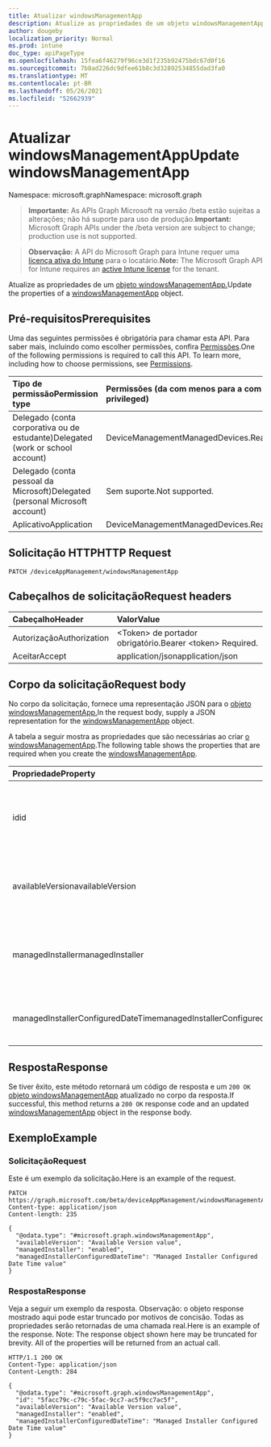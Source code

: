 ```yaml
---
title: Atualizar windowsManagementApp
description: Atualize as propriedades de um objeto windowsManagementApp.
author: dougeby
localization_priority: Normal
ms.prod: intune
doc_type: apiPageType
ms.openlocfilehash: 15fea6f46279f96ce3d1f235b92475bdc67d0f16
ms.sourcegitcommit: 7b8ad226dc9dfee61b8c3d32892534855dad3fa0
ms.translationtype: MT
ms.contentlocale: pt-BR
ms.lasthandoff: 05/26/2021
ms.locfileid: "52662939"
---
```

# <a name="update-windowsmanagementapp"></a><span data-ttu-id="7dbac-103">Atualizar windowsManagementApp</span><span class="sxs-lookup"><span data-stu-id="7dbac-103">Update windowsManagementApp</span></span>

<span data-ttu-id="7dbac-104">Namespace: microsoft.graph</span><span class="sxs-lookup"><span data-stu-id="7dbac-104">Namespace: microsoft.graph</span></span>

> <span data-ttu-id="7dbac-105">**Importante:** As APIs Graph Microsoft na versão /beta estão sujeitas a alterações; não há suporte para uso de produção.</span><span class="sxs-lookup"><span data-stu-id="7dbac-105">**Important:** Microsoft Graph APIs under the /beta version are subject to change; production use is not supported.</span></span>

> <span data-ttu-id="7dbac-106">**Observação:** A API do Microsoft Graph para Intune requer uma [licença ativa do Intune](https://go.microsoft.com/fwlink/?linkid=839381) para o locatário.</span><span class="sxs-lookup"><span data-stu-id="7dbac-106">**Note:** The Microsoft Graph API for Intune requires an [active Intune license](https://go.microsoft.com/fwlink/?linkid=839381) for the tenant.</span></span>

<span data-ttu-id="7dbac-107">Atualize as propriedades de um [objeto windowsManagementApp.](../resources/intune-devices-windowsmanagementapp.md)</span><span class="sxs-lookup"><span data-stu-id="7dbac-107">Update the properties of a [windowsManagementApp](../resources/intune-devices-windowsmanagementapp.md) object.</span></span>

## <a name="prerequisites"></a><span data-ttu-id="7dbac-108">Pré-requisitos</span><span class="sxs-lookup"><span data-stu-id="7dbac-108">Prerequisites</span></span>
<span data-ttu-id="7dbac-p101">Uma das seguintes permissões é obrigatória para chamar esta API. Para saber mais, incluindo como escolher permissões, confira [Permissões](/graph/permissions-reference).</span><span class="sxs-lookup"><span data-stu-id="7dbac-p101">One of the following permissions is required to call this API. To learn more, including how to choose permissions, see [Permissions](/graph/permissions-reference).</span></span>

|<span data-ttu-id="7dbac-111">Tipo de permissão</span><span class="sxs-lookup"><span data-stu-id="7dbac-111">Permission type</span></span>|<span data-ttu-id="7dbac-112">Permissões (da com menos para a com mais privilégios)</span><span class="sxs-lookup"><span data-stu-id="7dbac-112">Permissions (from least to most privileged)</span></span>|
|:---|:---|
|<span data-ttu-id="7dbac-113">Delegado (conta corporativa ou de estudante)</span><span class="sxs-lookup"><span data-stu-id="7dbac-113">Delegated (work or school account)</span></span>|<span data-ttu-id="7dbac-114">DeviceManagementManagedDevices.ReadWrite.All</span><span class="sxs-lookup"><span data-stu-id="7dbac-114">DeviceManagementManagedDevices.ReadWrite.All</span></span>|
|<span data-ttu-id="7dbac-115">Delegado (conta pessoal da Microsoft)</span><span class="sxs-lookup"><span data-stu-id="7dbac-115">Delegated (personal Microsoft account)</span></span>|<span data-ttu-id="7dbac-116">Sem suporte.</span><span class="sxs-lookup"><span data-stu-id="7dbac-116">Not supported.</span></span>|
|<span data-ttu-id="7dbac-117">Aplicativo</span><span class="sxs-lookup"><span data-stu-id="7dbac-117">Application</span></span>|<span data-ttu-id="7dbac-118">DeviceManagementManagedDevices.ReadWrite.All</span><span class="sxs-lookup"><span data-stu-id="7dbac-118">DeviceManagementManagedDevices.ReadWrite.All</span></span>|

## <a name="http-request"></a><span data-ttu-id="7dbac-119">Solicitação HTTP</span><span class="sxs-lookup"><span data-stu-id="7dbac-119">HTTP Request</span></span>
<!-- {
  "blockType": "ignored"
}
-->
``` http
PATCH /deviceAppManagement/windowsManagementApp
```

## <a name="request-headers"></a><span data-ttu-id="7dbac-120">Cabeçalhos de solicitação</span><span class="sxs-lookup"><span data-stu-id="7dbac-120">Request headers</span></span>
|<span data-ttu-id="7dbac-121">Cabeçalho</span><span class="sxs-lookup"><span data-stu-id="7dbac-121">Header</span></span>|<span data-ttu-id="7dbac-122">Valor</span><span class="sxs-lookup"><span data-stu-id="7dbac-122">Value</span></span>|
|:---|:---|
|<span data-ttu-id="7dbac-123">Autorização</span><span class="sxs-lookup"><span data-stu-id="7dbac-123">Authorization</span></span>|<span data-ttu-id="7dbac-124">&lt;Token&gt; de portador obrigatório.</span><span class="sxs-lookup"><span data-stu-id="7dbac-124">Bearer &lt;token&gt; Required.</span></span>|
|<span data-ttu-id="7dbac-125">Aceitar</span><span class="sxs-lookup"><span data-stu-id="7dbac-125">Accept</span></span>|<span data-ttu-id="7dbac-126">application/json</span><span class="sxs-lookup"><span data-stu-id="7dbac-126">application/json</span></span>|

## <a name="request-body"></a><span data-ttu-id="7dbac-127">Corpo da solicitação</span><span class="sxs-lookup"><span data-stu-id="7dbac-127">Request body</span></span>
<span data-ttu-id="7dbac-128">No corpo da solicitação, fornece uma representação JSON para o [objeto windowsManagementApp.](../resources/intune-devices-windowsmanagementapp.md)</span><span class="sxs-lookup"><span data-stu-id="7dbac-128">In the request body, supply a JSON representation for the [windowsManagementApp](../resources/intune-devices-windowsmanagementapp.md) object.</span></span>

<span data-ttu-id="7dbac-129">A tabela a seguir mostra as propriedades que são necessárias ao criar [o windowsManagementApp](../resources/intune-devices-windowsmanagementapp.md).</span><span class="sxs-lookup"><span data-stu-id="7dbac-129">The following table shows the properties that are required when you create the [windowsManagementApp](../resources/intune-devices-windowsmanagementapp.md).</span></span>

|<span data-ttu-id="7dbac-130">Propriedade</span><span class="sxs-lookup"><span data-stu-id="7dbac-130">Property</span></span>|<span data-ttu-id="7dbac-131">Tipo</span><span class="sxs-lookup"><span data-stu-id="7dbac-131">Type</span></span>|<span data-ttu-id="7dbac-132">Descrição</span><span class="sxs-lookup"><span data-stu-id="7dbac-132">Description</span></span>|
|:---|:---|:---|
|<span data-ttu-id="7dbac-133">id</span><span class="sxs-lookup"><span data-stu-id="7dbac-133">id</span></span>|<span data-ttu-id="7dbac-134">String</span><span class="sxs-lookup"><span data-stu-id="7dbac-134">String</span></span>|<span data-ttu-id="7dbac-135">Identificador exclusivo do aplicativo Windows de gerenciamento</span><span class="sxs-lookup"><span data-stu-id="7dbac-135">Unique Identifier for the Windows management app</span></span>|
|<span data-ttu-id="7dbac-136">availableVersion</span><span class="sxs-lookup"><span data-stu-id="7dbac-136">availableVersion</span></span>|<span data-ttu-id="7dbac-137">String</span><span class="sxs-lookup"><span data-stu-id="7dbac-137">String</span></span>|<span data-ttu-id="7dbac-138">Windows versão disponível do aplicativo de gerenciamento.</span><span class="sxs-lookup"><span data-stu-id="7dbac-138">Windows management app available version.</span></span>|
|<span data-ttu-id="7dbac-139">managedInstaller</span><span class="sxs-lookup"><span data-stu-id="7dbac-139">managedInstaller</span></span>|[<span data-ttu-id="7dbac-140">managedInstallerStatus</span><span class="sxs-lookup"><span data-stu-id="7dbac-140">managedInstallerStatus</span></span>](../resources/intune-devices-managedinstallerstatus.md)|<span data-ttu-id="7dbac-141">Status do Instalador Gerenciado.</span><span class="sxs-lookup"><span data-stu-id="7dbac-141">Managed Installer Status.</span></span> <span data-ttu-id="7dbac-142">Os valores possíveis são: `disabled` e `enabled`.</span><span class="sxs-lookup"><span data-stu-id="7dbac-142">Possible values are: `disabled`, `enabled`.</span></span>|
|<span data-ttu-id="7dbac-143">managedInstallerConfiguredDateTime</span><span class="sxs-lookup"><span data-stu-id="7dbac-143">managedInstallerConfiguredDateTime</span></span>|<span data-ttu-id="7dbac-144">String</span><span class="sxs-lookup"><span data-stu-id="7dbac-144">String</span></span>|<span data-ttu-id="7dbac-145">Data configurada do Instalador Gerenciado</span><span class="sxs-lookup"><span data-stu-id="7dbac-145">Managed Installer Configured Date Time</span></span>|



## <a name="response"></a><span data-ttu-id="7dbac-146">Resposta</span><span class="sxs-lookup"><span data-stu-id="7dbac-146">Response</span></span>
<span data-ttu-id="7dbac-147">Se tiver êxito, este método retornará um código de resposta e um `200 OK` [objeto windowsManagementApp](../resources/intune-devices-windowsmanagementapp.md) atualizado no corpo da resposta.</span><span class="sxs-lookup"><span data-stu-id="7dbac-147">If successful, this method returns a `200 OK` response code and an updated [windowsManagementApp](../resources/intune-devices-windowsmanagementapp.md) object in the response body.</span></span>

## <a name="example"></a><span data-ttu-id="7dbac-148">Exemplo</span><span class="sxs-lookup"><span data-stu-id="7dbac-148">Example</span></span>

### <a name="request"></a><span data-ttu-id="7dbac-149">Solicitação</span><span class="sxs-lookup"><span data-stu-id="7dbac-149">Request</span></span>
<span data-ttu-id="7dbac-150">Este é um exemplo da solicitação.</span><span class="sxs-lookup"><span data-stu-id="7dbac-150">Here is an example of the request.</span></span>
``` http
PATCH https://graph.microsoft.com/beta/deviceAppManagement/windowsManagementApp
Content-type: application/json
Content-length: 235

{
  "@odata.type": "#microsoft.graph.windowsManagementApp",
  "availableVersion": "Available Version value",
  "managedInstaller": "enabled",
  "managedInstallerConfiguredDateTime": "Managed Installer Configured Date Time value"
}
```

### <a name="response"></a><span data-ttu-id="7dbac-151">Resposta</span><span class="sxs-lookup"><span data-stu-id="7dbac-151">Response</span></span>
<span data-ttu-id="7dbac-p103">Veja a seguir um exemplo da resposta. Observação: o objeto response mostrado aqui pode estar truncado por motivos de concisão. Todas as propriedades serão retornadas de uma chamada real.</span><span class="sxs-lookup"><span data-stu-id="7dbac-p103">Here is an example of the response. Note: The response object shown here may be truncated for brevity. All of the properties will be returned from an actual call.</span></span>
``` http
HTTP/1.1 200 OK
Content-Type: application/json
Content-Length: 284

{
  "@odata.type": "#microsoft.graph.windowsManagementApp",
  "id": "5facc79c-c79c-5fac-9cc7-ac5f9cc7ac5f",
  "availableVersion": "Available Version value",
  "managedInstaller": "enabled",
  "managedInstallerConfiguredDateTime": "Managed Installer Configured Date Time value"
}
```




